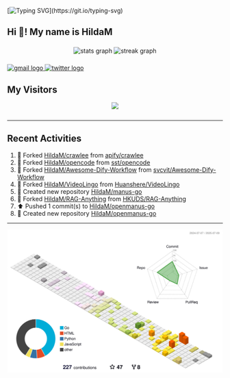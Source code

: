 [![Typing SVG](https://readme-typing-svg.herokuapp.com?size=50&duration=5000&color=8C43EA&vCenter=true&width=2000&height=70&lines=开拓视野,+冲破艰险,+洞悉所有,+贴近生活,+寻找真爱,+感受彼此;这就是人生的目的.)](https://git.io/typing-svg)


<h2 align="left">Hi 👋! My name is HildaM</h2>

###

<div align="center">
  <img src="https://github-readme-stats.vercel.app/api?username=HildaM&hide_title=false&hide_rank=false&show_icons=true&include_all_commits=true&count_private=true&disable_animations=false&theme=dracula&locale=en&hide_border=false" height="150" alt="stats graph"  />
  <img src="https://streak-stats.demolab.com?user=HildaM&locale=en&mode=daily&theme=dracula&hide_border=false&border_radius=5" height="150" alt="streak graph"  />
</div>


###

<div align="left">
  <a href="zhao163frozen@gmail.com" target="_blank">
    <img src="https://img.shields.io/static/v1?message=Gmail&logo=gmail&label=&color=D14836&logoColor=white&labelColor=&style=for-the-badge" height="35" alt="gmail logo"  />
  </a>
  <a href="https://x.com/_Albert_Bob" target="_blank">
    <img src="https://img.shields.io/static/v1?message=Twitter&logo=twitter&label=&color=1DA1F2&logoColor=white&labelColor=&style=for-the-badge" height="35" alt="twitter logo"  />
  </a>
</div>


## My Visitors

<div align="center">
  <img src="https://profile-counter.glitch.me/HildaM/count.svg?"  />
</div>

###


---

## Recent Activities


<!--RECENT_ACTIVITY:start-->
1. 🔱 Forked [HildaM/crawlee](https://github.com/HildaM/crawlee) from [apify/crawlee](https://github.com/apify/crawlee)<br>
2. 🔱 Forked [HildaM/opencode](https://github.com/HildaM/opencode) from [sst/opencode](https://github.com/sst/opencode)<br>
3. 🔱 Forked [HildaM/Awesome-Dify-Workflow](https://github.com/HildaM/Awesome-Dify-Workflow) from [svcvit/Awesome-Dify-Workflow](https://github.com/svcvit/Awesome-Dify-Workflow)<br>
4. 🔱 Forked [HildaM/VideoLingo](https://github.com/HildaM/VideoLingo) from [Huanshere/VideoLingo](https://github.com/Huanshere/VideoLingo)<br>
5. 📔 Created new repository [HildaM/manus-go](https://github.com/HildaM/manus-go)<br>
6. 🔱 Forked [HildaM/RAG-Anything](https://github.com/HildaM/RAG-Anything) from [HKUDS/RAG-Anything](https://github.com/HKUDS/RAG-Anything)<br>
7. ⬆️ Pushed 1 commit(s) to [HildaM/openmanus-go](https://github.com/HildaM/openmanus-go)<br>
8. 📔 Created new repository [HildaM/openmanus-go](https://github.com/HildaM/openmanus-go)<br>
<!--RECENT_ACTIVITY:end-->

---


![](./profile-3d-contrib/profile-south-season-animate.svg)
